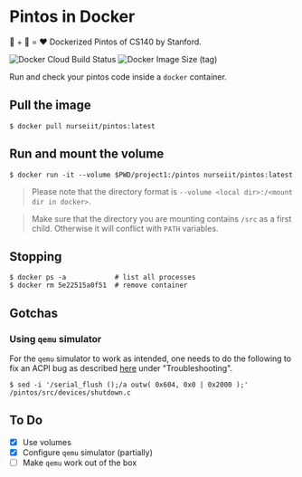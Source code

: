 # Pintos in Docker

👾 + 🐋 = ❤️ Dockerized Pintos of CS140 by Stanford.

![Docker Cloud Build Status](https://img.shields.io/docker/cloud/build/nurseiit/pintos)
![Docker Image Size (tag)](https://img.shields.io/docker/image-size/nurseiit/pintos/latest)

Run and check your pintos code inside a `docker` container.

## Pull the image

```
$ docker pull nurseiit/pintos:latest
```

## Run and mount the volume

```
$ docker run -it --volume $PWD/project1:/pintos nurseiit/pintos:latest
```

> Please note that the directory format is `--volume <local dir>:/<mount dir in docker>`.

> Make sure that the directory you are mounting contains `/src` as a first child. Otherwise it will conflict with `PATH` variables.

## Stopping

```
$ docker ps -a            # list all processes
$ docker rm 5e22515a0f51  # remove container
```

## Gotchas

### Using `qemu` simulator
For the `qemu` simulator to work as intended, one needs to do the
following to fix an ACPI bug as described
[here](http://arpith.xyz/2016/01/getting-started-with-pintos/)
under "Troubleshooting". 

```
$ sed -i '/serial_flush ();/a outw( 0x604, 0x0 | 0x2000 );' /pintos/src/devices/shutdown.c
```

## To Do
* [x] Use volumes
* [x] Configure `qemu` simulator (partially)
* [ ] Make `qemu` work out of the box
